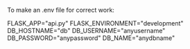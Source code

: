 To make an .env file for correct work:

FLASK_APP="api.py"
FLASK_ENVIRONMENT="development"
DB_HOSTNAME="db"
DB_USERNAME="anyusername"
DB_PASSWORD="anypassword"
DB_NAME="anydbname"